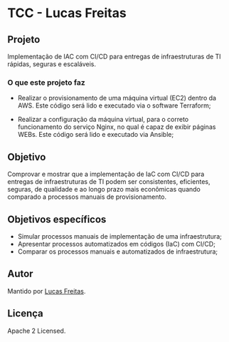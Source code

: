 # TCC - Lucas Freitas

## Projeto
Implementação de IAC com CI/CD para entregas de infraestruturas de TI rápidas, seguras e escaláveis.

### O que este projeto faz
- Realizar o provisionamento de uma máquina virtual (EC2) dentro da AWS. Este código será lido e executado via o software Terraform; 

- Realizar a configuração da máquina virtual, para o correto funcionamento do serviço Nginx, no qual é capaz de exibir páginas WEBs. Este código será lido e executado via Ansible; 

## Objetivo 
Comprovar e mostrar que a implementação de IaC com CI/CD para entregas de infraestruturas de TI podem ser consistentes, eficientes, seguras, de qualidade e ao longo prazo mais econômicas quando comparado a processos manuais de provisionamento. 

## Objetivos específicos 
- Simular processos manuais de implementação de uma infraestrutura; 
- Apresentar processos automatizados em códigos (IaC) com CI/CD; 
- Comparar os processos manuais e automatizados de infraestrutura;

## Autor
Mantido por [Lucas Freitas](https://github.com/mrlucasfreitas).

## Licença
Apache 2 Licensed.